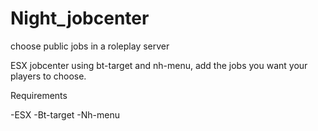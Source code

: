 # Night_jobcenter
choose public jobs in a roleplay server 

ESX jobcenter using bt-target and nh-menu, add the jobs you want your players to choose.

Requirements

-ESX 
-Bt-target
-Nh-menu 

